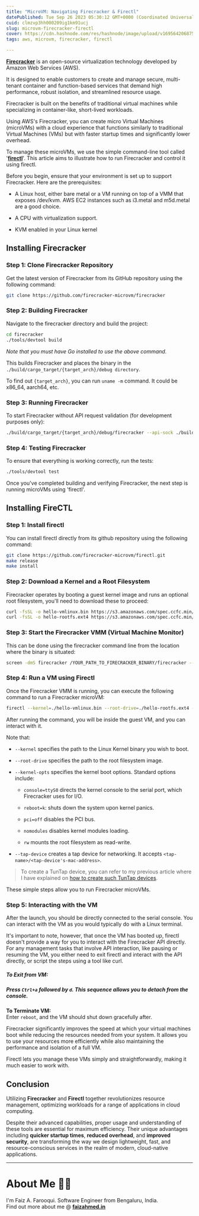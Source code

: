 ```yaml
---
title: "MicroVM: Navigating Firecracker & Firectl"
datePublished: Tue Sep 26 2023 05:30:12 GMT+0000 (Coordinated Universal Time)
cuid: clmzvp3hh000209ig1km91ucj
slug: microvm-firecracker-firectl
cover: https://cdn.hashnode.com/res/hashnode/image/upload/v1695642068759/a59007a8-d011-4025-9514-ddf427ab25cd.png
tags: aws, microvm, firecracker, firectl

---
```


[**Firecracker**](https://github.com/firecracker-microvm/firecracker) is an open-source virtualization technology developed by Amazon Web Services (AWS).

It is designed to enable customers to create and manage secure, multi-tenant container and function-based services that demand high performance, robust isolation, and streamlined resource usage.

Firecracker is built on the benefits of traditional virtual machines while specializing in container-like, short-lived workloads.

Using AWS's Firecracker, you can create micro Virtual Machines (microVMs) with a cloud experience that functions similarly to traditional Virtual Machines (VMs) but with faster startup times and significantly lower overhead.

To manage these microVMs, we use the simple command-line tool called '[**firectl**](https://github.com/firecracker-microvm/firectl)'. This article aims to illustrate how to run Firecracker and control it using firectl.

Before you begin, ensure that your environment is set up to support Firecracker. Here are the prerequisites:

* A Linux host, either bare metal or a VM running on top of a VMM that exposes /dev/kvm. AWS EC2 instances such as i3.metal and m5d.metal are a good choice.
    
* A CPU with virtualization support.
    
* KVM enabled in your Linux kernel
    

## **Installing Firecracker**

### **Step 1: Clone Firecracker Repository**

Get the latest version of Firecracker from its GitHub repository using the following command:

```bash
git clone https://github.com/firecracker-microvm/firecracker
```

### **Step 2: Building Firecracker**

Navigate to the firecracker directory and build the project:

```bash
cd firecracker
./tools/devtool build
```

*Note that you must have Go installed to use the above command.*

This builds Firecracker and places the binary in the `./build/cargo_target/{target_arch}/debug directory`.

To find out `{target_arch}`, you can run `uname -m` command. It could be x86\_64, aarch64, etc.

### **Step 3: Running Firecracker**

To start Firecracker without API request validation (for development purposes only):

```bash
./build/cargo_target/{target_arch}/debug/firecracker --api-sock ./build/cargo_target/{target_arch}/debug/api.socket --no-api
```

### Step 4: Testing Firecracker

To ensure that everything is working correctly, run the tests:

```bash
./tools/devtool test
```

Once you've completed building and verifying Firecracker, the next step is running microVMs using 'firectl'.

## Installing FireCTL

### Step 1: Install firectl

You can install firectl directly from its github repository using the following command:

```bash
git clone https://github.com/firecracker-microvm/firectl.git
make release
make install
```

### Step 2: Download a Kernel and a Root Filesystem

Firecracker operates by booting a guest kernel image and runs an optional root filesystem, you'll need to download these to proceed:

```bash
curl -fsSL -o hello-vmlinux.bin https://s3.amazonaws.com/spec.ccfc.min/img/hello/kernel/hello-vmlinux.bin
curl -fsSL -o hello-rootfs.ext4 https://s3.amazonaws.com/spec.ccfc.min/img/hello/fsfiles/hello-rootfs.ext4
```

### Step 3: Start the Firecracker VMM (Virtual Machine Monitor)

This can be done using the firecracker command line from the location where the binary is situated:

```bash
screen -dmS firecracker /YOUR_PATH_TO_FIRECRACKER_BINARY/firecracker --api-sock /tmp/firecracker.socket
```

### Step 4: Run a VM using Firectl

Once the Firecracker VMM is running, you can execute the following command to run a Firecracker microVM:

```bash
firectl --kernel=./hello-vmlinux.bin --root-drive=./hello-rootfs.ext4 --kernel-opts="console=ttyS0 noapic reboot=k panic=1 pci=off nomodules rw" --tap-device=vport0/aa:fc:00:00:00:01
```

After running the command, you will be inside the guest VM, and you can interact with it.

Note that:

* `--kernel` specifies the path to the Linux Kernel binary you wish to boot.
    
* `--root-drive` specifies the path to the root filesystem image.
    
* `--kernel-opts` specifies the kernel boot options. Standard options include:
    
    * `console=ttyS0` directs the kernel console to the serial port, which Firecracker uses for I/O.
        
    * `reboot=k`: shuts down the system upon kernel panics.
        
    * `pci=off` disables the PCI bus.
        
    * `nomodules` disables kernel modules loading.
        
    * `rw` mounts the root filesystem as read-write.
        
* `--tap-device` creates a tap device for networking. It accepts `<tap-name>/<tap-device's-mac-address>`.
    

> To create a TunTap device, you can refer to my previous article where I have explained on [how to create such TunTap devices](https://blog.faizahmed.in/tuntap-devices-using-open-vswitch).

These simple steps allow you to run Firecracker microVMs.

### Step 5: Interacting with the VM

After the launch, you should be directly connected to the serial console. You can interact with the VM as you would typically do with a Linux terminal.

It's important to note, however, that once the VM has booted up, firectl doesn't provide a way for you to interact with the Firecracker API directly. For any management tasks that involve API interaction, like pausing or resuming the VM, you either need to exit firectl and interact with the API directly, or script the steps using a tool like curl.

##### **To Exit from VM:**

##### Press `Ctrl+a` followed by `d`. This sequence allows you to detach from the console.

**To Terminate VM:**  
Enter `reboot`, and the VM should shut down gracefully after.

Firecracker significantly improves the speed at which your virtual machines boot while reducing the resources needed from your system. It allows you to use your resources more efficiently while also maintaining the performance and isolation of a full VM.

Firectl lets you manage these VMs simply and straightforwardly, making it much easier to work with.

## Conclusion

Utilizing **Firecracker** and **Firectl** together revolutionizes resource management, optimizing workloads for a range of applications in cloud computing.

Despite their advanced capabilities, proper usage and understanding of these tools are essential for maximum efficiency. Their unique advantages including **quicker startup times**, **reduced overhead**, and **improved security**, are transforming the way we design lightweight, fast, and resource-conscious services in the realm of modern, cloud-native applications.

---

# **About Me 👨‍💻**

I'm Faiz A. Farooqui. Software Engineer from Bengaluru, India.  
Find out more about me @ [**faizahmed.in**](http://faizahmed.in)